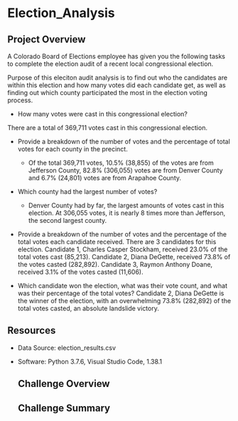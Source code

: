 # Election_Analysis

## Project Overview
A Colorado Board of Elections employee has given you the following tasks to complete the election audit of a recent local congressional election.

Purpose of this eleciton audit analysis is to find out who the candidates are within this election and how many votes did each candidate get, as well as finding out which county participated the most in the election voting process.

- How many votes were cast in this congressional election?

There are a total of 369,711 votes cast in this congressional election.

- Provide a breakdown of the number of votes and the percentage of total votes for each county in the precinct.
  + Of the total 369,711 votes, 10.5% (38,855) of the votes are from Jefferson County, 82.8% (306,055) votes are from Denver County and 6.7% (24,801) votes are from Arapahoe County.

- Which county had the largest number of votes?
  + Denver County had by far, the largest amounts of votes cast in this election. At 306,055 votes, it is nearly 8 times more than Jefferson, the second largest county.

- Provide a breakdown of the number of votes and the percentage of the total votes each candidate received.
  There are 3 candidates for this election. Candidate 1, Charles Casper Stockham, received 23.0% of the total votes cast (85,213). Candidate 2, Diana DeGette, received 73.8% of the votes casted (282,892). Candidate 3, Raymon Anthony Doane, received 3.1% of the votes casted (11,606).

- Which candidate won the election, what was their vote count, and what was their percentage of the total votes?
Candidate 2, Diana DeGette is the winner of the election, with an overwhelming 73.8% (282,892) of the total votes casted, an absolute landslide victory.

## Resources
- Data Source: election_results.csv
- Software: Python 3.7.6, Visual Studio Code, 1.38.1
  
  ## Challenge Overview
  
  ## Challenge Summary
  
  
